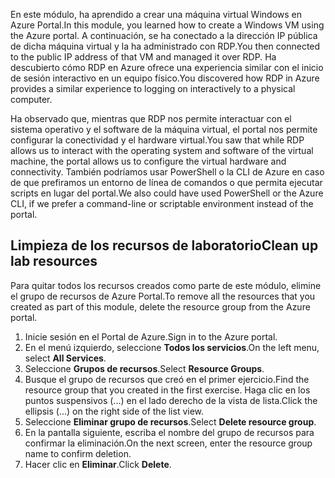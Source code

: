 <span data-ttu-id="f1b28-101">En este módulo, ha aprendido a crear una máquina virtual Windows en Azure Portal.</span><span class="sxs-lookup"><span data-stu-id="f1b28-101">In this module, you learned how to create a Windows VM using the Azure portal.</span></span> <span data-ttu-id="f1b28-102">A continuación, se ha conectado a la dirección IP pública de dicha máquina virtual y la ha administrado con RDP.</span><span class="sxs-lookup"><span data-stu-id="f1b28-102">You then connected to the public IP address of that VM and managed it over RDP.</span></span> <span data-ttu-id="f1b28-103">Ha descubierto cómo RDP en Azure ofrece una experiencia similar con el inicio de sesión interactivo en un equipo físico.</span><span class="sxs-lookup"><span data-stu-id="f1b28-103">You discovered how RDP in Azure provides a similar experience to logging on interactively to a physical computer.</span></span>

<span data-ttu-id="f1b28-104">Ha observado que, mientras que RDP nos permite interactuar con el sistema operativo y el software de la máquina virtual, el portal nos permite configurar la conectividad y el hardware virtual.</span><span class="sxs-lookup"><span data-stu-id="f1b28-104">You saw that while RDP allows us to interact with the operating system and software of the virtual machine, the portal allows us to configure the virtual hardware and connectivity.</span></span> <span data-ttu-id="f1b28-105">También podríamos usar PowerShell o la CLI de Azure en caso de que prefiramos un entorno de línea de comandos o que permita ejecutar scripts en lugar del portal.</span><span class="sxs-lookup"><span data-stu-id="f1b28-105">We also could have used PowerShell or the Azure CLI, if we prefer a command-line or scriptable environment instead of the portal.</span></span>

## <a name="clean-up-lab-resources"></a><span data-ttu-id="f1b28-106">Limpieza de los recursos de laboratorio</span><span class="sxs-lookup"><span data-stu-id="f1b28-106">Clean up lab resources</span></span>

<span data-ttu-id="f1b28-107">Para quitar todos los recursos creados como parte de este módulo, elimine el grupo de recursos de Azure Portal.</span><span class="sxs-lookup"><span data-stu-id="f1b28-107">To remove all the resources that you created as part of this module, delete the resource group from the Azure portal.</span></span>

1. <span data-ttu-id="f1b28-108">Inicie sesión en el Portal de Azure.</span><span class="sxs-lookup"><span data-stu-id="f1b28-108">Sign in to the Azure portal.</span></span>
1. <span data-ttu-id="f1b28-109">En el menú izquierdo, seleccione **Todos los servicios**.</span><span class="sxs-lookup"><span data-stu-id="f1b28-109">On the left menu, select **All Services**.</span></span>
1. <span data-ttu-id="f1b28-110">Seleccione **Grupos de recursos**.</span><span class="sxs-lookup"><span data-stu-id="f1b28-110">Select **Resource Groups**.</span></span>
1. <span data-ttu-id="f1b28-111">Busque el grupo de recursos que creó en el primer ejercicio.</span><span class="sxs-lookup"><span data-stu-id="f1b28-111">Find the resource group that you created in the first exercise.</span></span> <span data-ttu-id="f1b28-112">Haga clic en los puntos suspensivos (...) en el lado derecho de la vista de lista.</span><span class="sxs-lookup"><span data-stu-id="f1b28-112">Click the ellipsis (...) on the right side of the list view.</span></span>
1. <span data-ttu-id="f1b28-113">Seleccione **Eliminar grupo de recursos**.</span><span class="sxs-lookup"><span data-stu-id="f1b28-113">Select **Delete resource group**.</span></span>
1. <span data-ttu-id="f1b28-114">En la pantalla siguiente, escriba el nombre del grupo de recursos para confirmar la eliminación.</span><span class="sxs-lookup"><span data-stu-id="f1b28-114">On the next screen, enter the resource group name to confirm deletion.</span></span>
1. <span data-ttu-id="f1b28-115">Hacer clic en **Eliminar**.</span><span class="sxs-lookup"><span data-stu-id="f1b28-115">Click **Delete**.</span></span>
